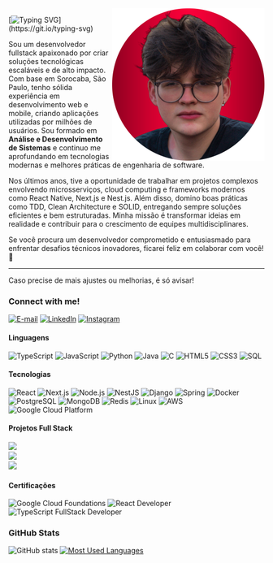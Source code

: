 
<img align="right" alt="" height="300px" src="./me.png">

[![Typing SVG](https://readme-typing-svg.demolab.com/?font=Fira+Code&weight=600&size=25&pause=1000&color=fc0039&random=false&width=435&height=40&lines=Olá,%20eu%20sou%20Jonathan%20Bergamo!)](https://git.io/typing-svg)


<p align="left"> Sou um desenvolvedor fullstack apaixonado por criar soluções tecnológicas escaláveis e de alto impacto. Com base em Sorocaba, São Paulo, tenho sólida experiência em desenvolvimento web e mobile, criando aplicações utilizadas por milhões de usuários. Sou formado em <strong>Análise e Desenvolvimento de Sistemas</strong> e continuo me aprofundando em tecnologias modernas e melhores práticas de engenharia de software.

Nos últimos anos, tive a oportunidade de trabalhar em projetos complexos envolvendo microsserviços, cloud computing e frameworks modernos como React Native, Next.js e Nest.js. Além disso, domino boas práticas como TDD, Clean Architecture e SOLID, entregando sempre soluções eficientes e bem estruturadas. Minha missão é transformar ideias em realidade e contribuir para o crescimento de equipes multidisciplinares.

Se você procura um desenvolvedor comprometido e entusiasmado para enfrentar desafios técnicos inovadores, ficarei feliz em colaborar com você! 🚀

---

Caso precise de mais ajustes ou melhorias, é só avisar!
<h3 align="left">Connect with me!</h3>

[![E-mail](https://img.shields.io/badge/-Email-000?style=for-the-badge&logo=microsoft-outlook&logoColor=fc0039&color:FFF)](mailto:jonathanbergamo16@gmail.com)
[![LinkedIn](https://img.shields.io/badge/-LinkedIn-000?style=for-the-badge&logo=linkedin&logoColor=fc0039&color:FFF)](https://www.linkedin.com/in/jonathanbergamo/)
[![Instagram](https://img.shields.io/badge/-Instagram-000?style=for-the-badge&logo=instagram&logoColor=fc0039&color:FFF)](https://www.instagram.com/jowbergamo)

#### Linguagens

![TypeScript](https://img.shields.io/badge/-TypeScript-000?&logo=TypeScript)
![JavaScript](https://img.shields.io/badge/-JavaScript-000?&logo=JavaScript)
![Python](https://img.shields.io/badge/-Python-000?&logo=Python)
![Java](https://img.shields.io/badge/-Java-000?&logo=Java&logoColor=007396)
![C](https://img.shields.io/badge/-C-000?&logo=C)
![HTML5](https://img.shields.io/badge/-HTML5-000?&logo=HTML5)
![CSS3](https://img.shields.io/badge/-CSS3-000?&logo=CSS3)
![SQL](https://img.shields.io/badge/-SQL-000?&logo=MySQL)

#### Tecnologias

![React](https://img.shields.io/badge/-React-000?&logo=React)
![Next.js](https://img.shields.io/badge/-Next.js-000?&logo=Next.js)
![Node.js](https://img.shields.io/badge/-Node.js-000?&logo=Node.js)
![NestJS](https://img.shields.io/badge/-NestJS-000?&logo=NestJS)
![Django](https://img.shields.io/badge/-Django-000?&logo=Django)
![Spring](https://img.shields.io/badge/-Spring-000?&logo=Spring)
![Docker](https://img.shields.io/badge/-Docker-000?&logo=Docker)
![PostgreSQL](https://img.shields.io/badge/-PostgreSQL-000?&logo=PostgreSQL)
![MongoDB](https://img.shields.io/badge/-MongoDB-000?&logo=MongoDB)
![Redis](https://img.shields.io/badge/-Redis-000?&logo=Redis)
![Linux](https://img.shields.io/badge/-Linux-000?&logo=Linux)
![AWS](https://img.shields.io/badge/-AWS-000?&logo=Amazon-AWS&logoColor=F90)
![Google Cloud Platform](https://img.shields.io/badge/-GCP-000?&logo=Google-Cloud)

#### Projetos Full Stack

[![](https://img.shields.io/badge/-🐝%20Colmeia%20Smart%20(1°%20Lugar%20de%20Inovação%20IC%20Combrapi%202024)-000)](https://github.com/jonabergamo/colmeia-smart)  
[![](https://img.shields.io/badge/-📚%20Portal%20Educacional%2027Box-000)](https://github.com/jonabergamo/27box)  
[![](https://img.shields.io/badge/-🛒%20E‑commerce%20Dinâmico-000)](https://github.com/jonabergamo/ecommerce-dinamico)  


#### Certificações

![Google Cloud Foundations](https://img.shields.io/badge/-Google%20Cloud%20Foundations-000?&logo=Google-Cloud)
![React Developer](https://img.shields.io/badge/-React%20Developer-000?&logo=React)
![TypeScript FullStack Developer](https://img.shields.io/badge/-TypeScript%20FullStack-000?&logo=TypeScript)

<h3>GitHub Stats</h3>

![GitHub stats](https://github-readme-stats-git-masterrstaa-rickstaa.vercel.app/api?username=jonabergamo&hide_title=true&show_icons=true&include_all_commits=false&count_private=true&line_height=25&hide=issues&bg_color=000&title_color=fc0039&text_color=FFF&border_radius=3&border_color=fc0039&icon_color=fc0039&theme=jolly)
[![Most Used Languages](https://github-readme-stats-git-masterrstaa-rickstaa.vercel.app/api/top-langs/?username=jonabergamo&line_height=10&card_width=290&layout=compact&hide_title=false&count_private=true&langs_count=4&show_icons=true&title_color=fc0039&hide=html,css&bg_color=000&text_color=8B8B8B&border_radius=3&border_color=fc0039&count_private=true)](https://github.com/mari4souza/github-readme-stats)

